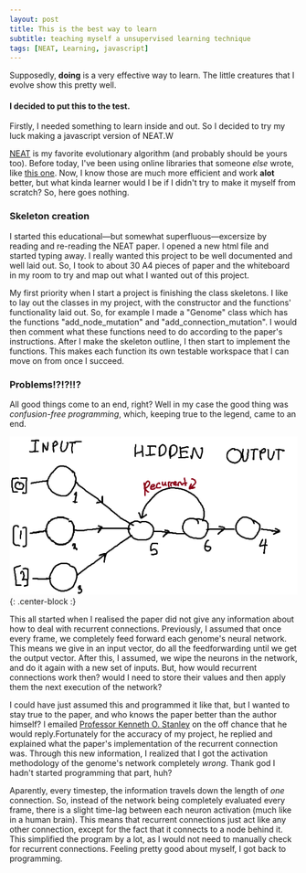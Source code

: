```yaml
---
layout: post
title: This is the best way to learn
subtitle: teaching myself a unsupervised learning technique 
tags: [NEAT, Learning, javascript]
---
```


Supposedly, __doing__ is a very effective way to learn. The little creatures that I evolve show this pretty well.
#### I decided to put this to the test.

Firstly, I needed something to learn inside and out. So I decided to try my luck making a javascript version of NEAT.W

[NEAT](http://nn.cs.utexas.edu/downloads/papers/stanley.ec02.pdf) is my favorite evolutionary algorithm (and probably should be yours too). Before today, I've been using online libraries that someone _else_ wrote, like [this one](https://github.com/wagenaartje/neataptic). Now, I know those are much more efficient and work **alot** better, but what kinda learner would I be if I didn't try to make it myself from scratch?
So, here goes nothing.

### Skeleton creation
I started this educational&mdash;but somewhat superfluous&mdash;excersize by reading and re-reading the NEAT paper. I opened a new html file and started typing away. I really wanted this project to be well documented and well laid out. So, I took to about 30 A4 pieces of paper and the whiteboard in my room to try and map out what I wanted out of this project.

My first priority when I start a project is finishing the class skeletons. I like to lay out the classes in my project, with the constructor and the functions' functionality laid out. So, for example I made a "Genome" class which has the functions "add_node_mutation" and "add_connection_mutation". I would then comment what these functions need to do according to the paper's instructions. After I make the skeleton outline, I then start to implement the functions. This makes each function its own testable workspace that I can move on from once I succeed.

### Problems!?!?!!?
All good things come to an end, right? Well in my case the good thing was _confusion-free programming_, which, keeping true to the legend, came to an end.

![Recurrent Network example](../img/Recurrent.png){: .center-block :}

This all started when I realised the paper did not give any information about how to deal with recurrent connections. Previously, I assumed that once every frame, we completely feed forward each genome's neural network. This means we give in an input vector, do all the feedforwarding until we get the output vector. After this, I assumed, we wipe the neurons in the network, and do it again with a new set of inputs. But, how would recurrent connections work then? would I need to store their values and then apply them the next execution of the network? 

I could have just assumed this and programmed it like that, but I wanted to stay true to the paper, and who knows the paper better than the author himself? I emailed [Professor Kenneth O. Stanley](https://www.cs.ucf.edu/~kstanley/) on the off chance that he would reply.Fortunately for the accuracy of my project, he replied and explained what the paper's implementation of the recurrent connection was. Through this new information, I realized that I got the activation methodology of the genome's network completely _wrong_. Thank god I hadn't started programming that part, huh?

Aparently, every timestep, the information travels down the length of _one_ connection. So, instead of the network being completely evaluated every frame, there is a slight time-lag between each neuron activation (much like in a human brain). This means that recurrent connections just act like any other connection, except for the fact that it connects to a node behind it. This simplified the program by a lot, as I would not need to manually check for recurrent connections. Feeling pretty good about myself, I got back to programming. 









